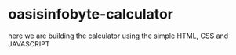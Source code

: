 # oasisinfobyte-calculator
here we are building the calculator using the simple HTML, CSS and JAVASCRIPT
